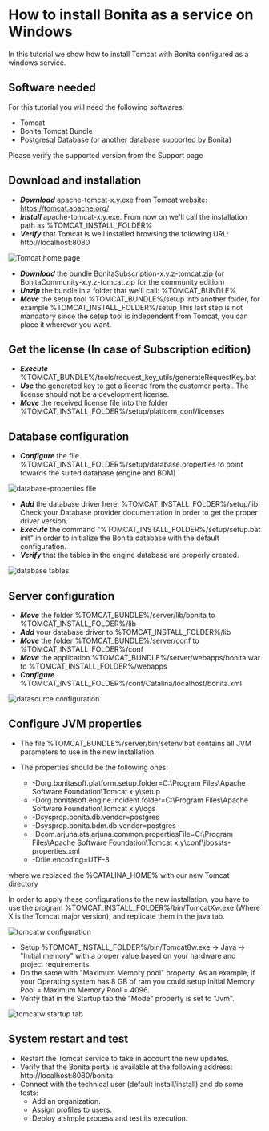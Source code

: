 # How to install Bonita as a service on Windows

In this tutorial we show how to install Tomcat with Bonita configured as a windows service.

## Software needed

For this tutorial you will need the following softwares:

- Tomcat
- Bonita Tomcat Bundle
- Postgresql Database (or another database supported by Bonita)

Please verify the supported version from the Support page

## Download and installation

- **_Download_** apache-tomcat-x.y.exe from Tomcat website: <https://tomcat.apache.org/>
- **_Install_** apache-tomcat-x.y.exe. From now on we'll call the installation path as %TOMCAT_INSTALL_FOLDER%
- **_Verify_** that Tomcat is well installed browsing the following URL: http://localhost:8080

![Tomcat home page](images/bonita-as-windows-service/tomcatHome.png)

- **_Download_** the bundle BonitaSubscription-x.y.z-tomcat.zip (or BonitaCommunity-x.y.z-tomcat.zip for the community edition)
- **_Unzip_** the bundle in a folder that we'll call: %TOMCAT_BUNDLE%
- **_Move_** the setup tool %TOMCAT_BUNDLE%/setup into another folder, for example %TOMCAT_INSTALL_FOLDER%/setup
  This last step is not mandatory since the setup tool is independent from Tomcat, you can place it wherever you want.

## Get the license (In case of Subscription edition)

- **_Execute_** %TOMCAT_BUNDLE%/tools/request_key_utils/generateRequestKey.bat
- **_Use_** the generated key to get a license from the customer portal. The license should not be a development license.
- **_Move_** the received license file into the folder %TOMCAT_INSTALL_FOLDER%/setup/platform_conf/licenses

## Database configuration

- **_Configure_** the file %TOMCAT_INSTALL_FOLDER%/setup/database.properties to point towards the suited database (engine and BDM)

![database-properties file](images/bonita-as-windows-service/databaseProperties.png)

- **_Add_** the database driver here: %TOMCAT_INSTALL_FOLDER%/setup/lib
  Check your Database provider documentation in order to get the proper driver version. 
- **_Execute_** the command "%TOMCAT_INSTALL_FOLDER%/setup/setup.bat init" in order to initialize the Bonita database with the default configuration.
- **_Verify_** that the tables in the engine database are properly created.

![database tables](images/bonita-as-windows-service/postgresTables.png)

## Server configuration

- **_Move_** the folder %TOMCAT_BUNDLE%/server/lib/bonita to %TOMCAT_INSTALL_FOLDER%/lib
- **_Add_** your database driver to %TOMCAT_INSTALL_FOLDER%/lib
- **_Move_** the folder %TOMCAT_BUNDLE%/server/conf to %TOMCAT_INSTALL_FOLDER%/conf
- **_Move_** the application %TOMCAT_BUNDLE%/server/webapps/bonita.war to %TOMCAT_INSTALL_FOLDER%/webapps
- **_Configure_** %TOMCAT_INSTALL_FOLDER%/conf/Catalina/localhost/bonita.xml

![datasource configuration](images/bonita-as-windows-service/bonitaXml.png)

## Configure JVM properties

- The file %TOMCAT_BUNDLE%/server/bin/setenv.bat contains all JVM parameters to use in the new installation.
- The properties should be the following ones:

  - \-Dorg.bonitasoft.platform.setup.folder=C:\\Program Files\\Apache Software Foundation\\Tomcat x.y\\setup
  - \-Dorg.bonitasoft.engine.incident.folder=C:\\Program Files\\Apache Software Foundation\\Tomcat x.y\\logs
  - \-Dsysprop.bonita.db.vendor=postgres
  - \-Dsysprop.bonita.bdm.db.vendor=postgres
  - \-Dcom.arjuna.ats.arjuna.common.propertiesFile=C:\\Program Files\\Apache Software Foundation\\Tomcat x.y\\conf\\jbossts-properties.xml
  - \-Dfile.encoding=UTF-8

where we replaced the %CATALINA_HOME% with our new Tomcat directory

In order to apply these configurations to the new installation, you have to use the program %TOMCAT_INSTALL_FOLDER%/bin/TomcatXw.exe (Where X is the Tomcat major version), and replicate them in the java tab.

![tomcatw configuration](images/bonita-as-windows-service/tomcatw.png)

- Setup %TOMCAT_INSTALL_FOLDER%/bin/Tomcat8w.exe -> Java -> "Initial memory" with a proper value based on your hardware and project requirements.
- Do the same with "Maximum Memory pool" property.
  As an example, if your Operating system has 8 GB of ram you could setup Initial Memory Pool = Maximum Memory Pool = 4096.
- Verify that in the Startup tab the "Mode" property is set to "Jvm".

![tomcatw startup tab](images/bonita-as-windows-service/tomcatWStartup.png)

## System restart and test

- Restart the Tomcat service to take in account the new updates.
- Verify that the Bonita portal is available at the following address:
  http://localhost:8080/bonita
- Connect with the technical user (default install/install) and do some tests:
  - Add an organization.
  - Assign profiles to users.
  - Deploy a simple process and test its execution.

